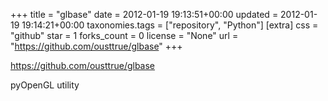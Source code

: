 +++
title = "glbase"
date = 2012-01-19 19:13:51+00:00
updated = 2012-01-19 19:14:21+00:00
taxonomies.tags = ["repository", "Python"]
[extra]
css = "github"
star = 1
forks_count = 0
license = "None"
url = "https://github.com/ousttrue/glbase"
+++

<https://github.com/ousttrue/glbase>

pyOpenGL utility
